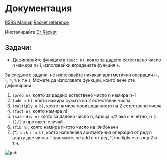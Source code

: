 # Документация
[R5RS Manual](https://schemers.org/Documents/Standards/R5RS/HTML/)
[Racket reference](https://docs.racket-lang.org/reference/)

Инсталирайте [Dr Racket](https://racket-lang.org/)

## Задачи:
- Дефинирайте функцията `(succ n)`, която за дадено естествено число n намира n+1, използвайки вградената функция `+`. 

За следните задачи, не използвайте никакви аритметични операции (`+`, `-`, `*`, `%` и т.н.); Можете да използвате функции, които вече сте дефинирани.
1. `(pred n)`, която за дадено естествено число n намира n-1
1. `(add a b)`, която намира сумата на 2 естествени числа
1. `(multiply a b)`, която намира произведението на 2 естествени числа
1. `(fact n)`, която намира n!
1. `(safe-div n)` която за дадено число n, връща `n/2` ако `n` е четно, и `(n - 1)/2` в противен случай
1. `(fib n)`, която намира n-тото число на Фибоначи
1. (*) `(ack n a b)`, която изпълнява аритметична операция от ред n върху две числа. Приемаме, че add e от ред 1, multiply е от ред 2 и т.н.

![jedi](https://imgs.xkcd.com/comics/lisp_cycles.png)
